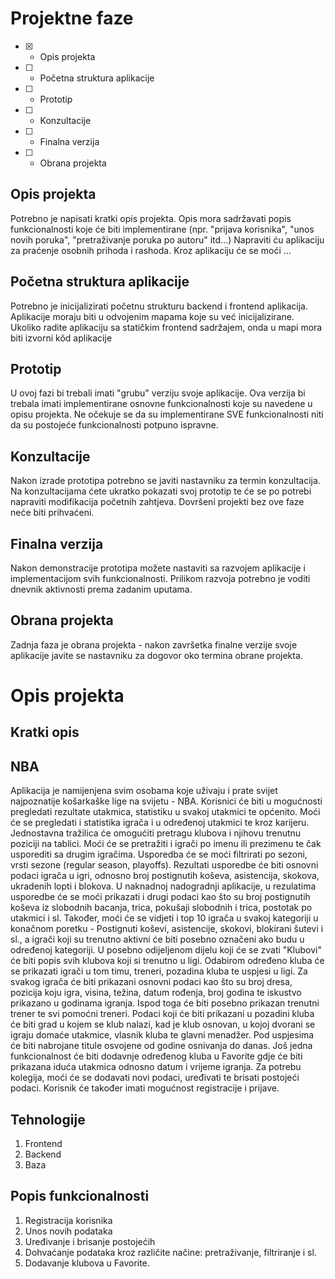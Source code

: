 # Projektne faze
- [x] - Opis projekta
- [ ] - Početna struktura aplikacije
- [ ] - Prototip
- [ ] - Konzultacije
- [ ] - Finalna verzija
- [ ] - Obrana projekta

## Opis projekta
Potrebno je napisati kratki opis projekta.
Opis mora sadržavati popis funkcionalnosti koje će biti implementirane (npr. "prijava korisnika", "unos novih poruka", "pretraživanje poruka po autoru" itd...)
Napraviti ću aplikaciju za praćenje osobnih prihoda i rashoda. Kroz aplikaciju će se moći ...

## Početna struktura aplikacije
Potrebno je inicijalizirati početnu strukturu backend i frontend aplikacija.
Aplikacije moraju biti u odvojenim mapama koje su već inicijalizirane.
Ukoliko radite aplikaciju sa statičkim frontend sadržajem, onda u mapi mora biti izvorni kôd aplikacije

## Prototip
U ovoj fazi bi trebali imati "grubu" verziju svoje aplikacije. Ova verzija bi trebala imati implementirane osnovne funkcionalnosti koje su navedene u opisu projekta. Ne očekuje se da su implementirane SVE funkcionalnosti niti da su postojeće funkcionalnosti potpuno ispravne.

## Konzultacije
Nakon izrade prototipa potrebno se javiti nastavniku za termin konzultacija. Na konzultacijama ćete ukratko pokazati svoj prototip te će se po potrebi napraviti modifikacija početnih zahtjeva. Dovršeni projekti bez ove faze neće biti prihvaćeni.

## Finalna verzija
Nakon demonstracije prototipa možete nastaviti sa razvojem aplikacije i implementacijom svih funkcionalnosti. Prilikom razvoja potrebno je voditi dnevnik aktivnosti prema zadanim uputama.

## Obrana projekta
Zadnja faza je obrana projekta - nakon završetka finalne verzije svoje aplikacije javite se nastavniku za dogovor oko termina obrane projekta.

# Opis projekta
## Kratki opis
## NBA
Aplikacija je namijenjena svim osobama koje uživaju i prate svijet najpoznatije košarkaške lige na svijetu - NBA. Korisnici će biti u mogućnosti pregledati rezultate utakmica, statistiku u svakoj utakmici te općenito. Moći će se pregledati i statistika igrača i u određenoj utakmici te kroz karijeru. Jednostavna tražilica će omogućiti pretragu klubova i njihovu trenutnu poziciji na tablici. Moći će se pretražiti i igrači po imenu ili prezimenu te čak usporediti sa drugim igračima. Usporedba će se moći filtrirati po sezoni, vrsti sezone (regular season, playoffs). Rezultati usporedbe će biti osnovni podaci igrača u igri, odnosno broj postignutih koševa, asistencija, skokova, ukradenih lopti i blokova. U naknadnoj nadogradnji aplikacije, u rezulatima usporedbe će se moći prikazati i drugi podaci kao što su broj postignutih koševa iz slobodnih bacanja, trica, pokušaji slobodnih i trica, postotak po utakmici i sl. Također, moći će se vidjeti i top 10 igrača u svakoj kategoriji u konačnom poretku - Postignuti koševi, asistencije, skokovi, blokirani šutevi i sl., a igrači koji su trenutno aktivni će biti posebno označeni ako budu u određenoj kategoriji. U posebno odijeljenom dijelu koji će se zvati "Klubovi" će biti popis svih klubova koji si trenutno u ligi. Odabirom određeno kluba će se prikazati igrači u tom timu, treneri, pozadina kluba te uspjesi u ligi.  Za svakog igrača će biti prikazani  osnovni podaci kao što su broj dresa, pozicija koju igra, visina, težina, datum rođenja, broj godina te iskustvo prikazano u godinama igranja. Ispod toga će biti posebno prikazan trenutni trener te svi pomoćni treneri. Podaci koji će biti prikazani u pozadini kluba će biti grad u kojem se klub nalazi, kad je klub osnovan, u kojoj dvorani se igraju domaće utakmice, vlasnik kluba te glavni menadžer. Pod uspjesima će biti nabrojane titule osvojene od godine osnivanja do danas. Još jedna funkcionalnost će biti dodavnje određenog kluba u Favorite gdje će biti prikazana iduća utakmica odnosno datum i vrijeme igranja. Za potrebu kolegija, moći će se dodavati novi podaci, uređivati te brisati postojeći podaci. Korisnik će također imati mogućnost registracije i prijave. 
## Tehnologije
1. Frontend
2. Backend
3. Baza
## Popis funkcionalnosti
1. Registracija korisnika
2. Unos novih podataka
3. Uređivanje i brisanje postojećih
4. Dohvaćanje podataka kroz različite načine: pretraživanje, filtriranje i sl.
5. Dodavanje klubova u Favorite. 
